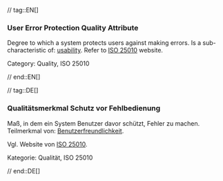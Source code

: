// tag::EN[]
### User Error Protection Quality Attribute
Degree to which a system protects users against making errors.
Is a sub-characteristic of: [usability](#term-usability-quality-attribute).
Refer to [ISO 25010](https://iso25000.com/index.php/en/iso-25000-standards/iso-25010) website.

Category: Quality, ISO 25010


// end::EN[]

// tag::DE[]
### Qualitätsmerkmal Schutz vor Fehlbedienung

Maß, in dem ein System Benutzer davor schützt, Fehler zu machen.
Teilmerkmal von:
[Benutzerfreundlichkeit](#term-usability-quality-attribute).

Vgl. Website von [ISO 25010](https://iso25000.com/index.php/en/iso-25000-standards/iso-25010).

Kategorie: Qualität, ISO 25010

// end::DE[]